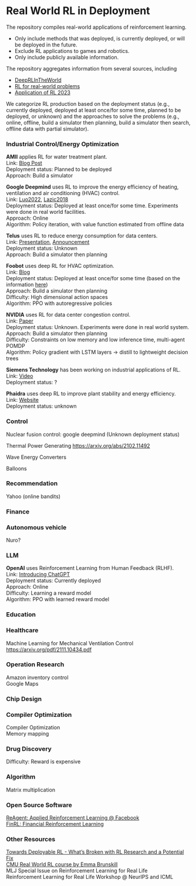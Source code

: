 # Real World RL in Deployment

The repository compiles real-world applications of reinforcement learning.
- Only include methods that was deployed, is currently deployed, or will be deployed in the future. 
- Exclude RL applications to games and robotics. 
- Only include publicly available information. 

The repository aggregates information from several sources, including
- [DeepRLInTheWorld](https://github.com/montrealrobotics/DeepRLInTheWorld)
- [RL for real-world problems](https://mighty-melody-f4b.notion.site/RL-for-real-world-problems-0114c270e5d94894b3c4f227e24401db)
- [Application of RL 2023](https://docs.google.com/presentation/d/1bJssDePYLuVHSHoBAPYaiIjXcLFB0hOsuR1-PXtEb-o/edit#slide=id.g1d05b5b4042_462_15)

We categorize RL production based on the deployment status (e.g., currently deployed, deployed at least once/for some time, planned to be deployed, or unknown)
and the approaches to solve the problems (e.g., online, offline, build a simulator then planning, build a simulator then search, offline data with partial simulator).

### Industrial Control/Energy Optimization

**AMII** applies RL for water treatment plant.  
Link: [Blog Post](https://www.amii.ca/latest-from-amii/isl-adapt-uses-ml-make-water-treatment-cleaner-greener/)  
Deployment status: Planned to be deployed   
Approach: Build a simulator 

**Google Deepmind** uses RL to improve the energy efficiency of heating, ventilation and air conditioning (HVAC) control.  
Link: [Luo2022](https://arxiv.org/abs/2211.07357), [Lazic2018](https://proceedings.neurips.cc/paper_files/paper/2018/file/059fdcd96baeb75112f09fa1dcc740cc-Paper.pdf)   
Deployment status: Deployed at least once/for some time. Experiments were done in real world facilities.    
Approach: Online  
Algorithm: Policy iteration, with value function estimated from offline data

**Telus** uses RL to reduce energy consumption for data centers.   
Link: [Presentation](https://www.caiac.ca/sites/default/files/shared/canai-2021-presentations/slides-138.pdf), [Announcement](https://www.telus.com/en/about/news-and-events/media-releases/using-ai-for-good-telus-and-vector-institute-partner-to-reduce-climate-impacts-from-data-centres)  
Deployment status: Unknown   
Approach: Build a simulator then planning

**Foobot** uses deep RL for HVAC optimization.   
Link: [Blog](https://techblog.foobot.io/)  
Deployment status: Deployed at least once/for some time (based on the information [here](https://github.com/montrealrobotics/DeepRLInTheWorld))  
Approach: Build a simulator then planning  
Difficulty: High dimensional action spaces  
Algorithm: PPO with autoregressive policies

**NVIDIA** uses RL for data center congestion control.   
Link: [Paper](https://arxiv.org/pdf/2207.02295.pdf)  
Deployment status: Unknown. Experiments were done in real world system.   
Approach: Build a simulator then planning   
Difficulty: Constraints on low memory and low inference time, multi-agent POMDP  
Algorithm: Policy gradient with LSTM layers -> distill to lightweight decision trees

**Siemens Technology** has been working on industrial applications of RL.   
Link: [Video](https://www.anyscale.com/events/2022/03/29/reinforcement-learning-in-the-physical-world)  
Deployment status: ?  

**Phaidra** uses deep RL to improve plant stability and energy efficiency.  
Link: [Website](https://www.phaidra.ai/)  
Deployment status: unknown  

[comment]: <> (**StackEase** applies deep RL algorithms to optimize Battery Energy Storage Systems &#40;BESS&#41;.  )

[comment]: <> (Link: [Website]&#40;https://eolrobotics.fr/&#41;  )

[comment]: <> (Deployment status: unknown  )

### Control 
Nuclear fusion control: google deepmind (Unknown deployment status)

Thermal Power Generating
https://arxiv.org/abs/2102.11492

Wave Energy Converters

Balloons 

### Recommendation
Yahoo (online bandits)

### Finance

### Autonomous vehicle
Nuro? 

### LLM
**OpenAI** uses Reinforcement Learning from Human Feedback (RLHF).   
Link: [Introducing ChatGPT](https://openai.com/blog/chatgpt)   
Deployment status: Currently deployed   
Approach: Online   
Difficulty: Learning a reward model  
Algorithm: PPO with learned reward model 

### Education 

### Healthcare
Machine Learning for Mechanical Ventilation Control
https://arxiv.org/pdf/2111.10434.pdf

### Operation Research
Amazon inventory control  
Google Maps 

### Chip Design

### Compiler Optimization
Compiler Optimization  
Memory mapping  

### Drug Discovery
Difficulty: Reward is expensive 

### Algorithm 
Matrix multiplication


### Open Source Software
[ReAgent: Applied Reinforcement Learning @ Facebook](https://github.com/facebookresearch/ReAgent)  
[FinRL: Financial Reinforcement Learning](https://github.com/AI4Finance-Foundation/FinRL)

### Other Resources  
[Towards Deployable RL - What’s Broken with RL Research and a Potential Fix](https://avivtamar.substack.com/p/deployablerl)  
[CMU Real World RL course by Emma Brunskill](https://www.cs.cmu.edu/~ebrun/15889e/index.html)  
MLJ Special Issue on Reinforcement Learning for Real Life   
Reinforcement Learning for Real Life Workshop @ NeurIPS and ICML
